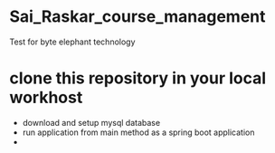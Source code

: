 # Sai_Raskar_course_management
 Test for byte elephant technology
# clone this repository in your local workhost 
+ download and setup mysql database
+ run application from main method as a spring boot application
+ 
